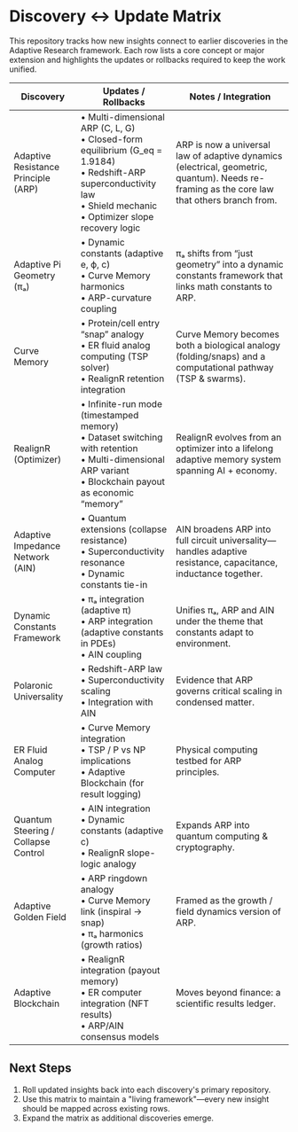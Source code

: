 # Discovery ↔ Update Matrix

This repository tracks how new insights connect to earlier discoveries in the Adaptive Research framework. Each row lists a core concept or major extension and highlights the updates or rollbacks required to keep the work unified.

| Discovery | Updates / Rollbacks | Notes / Integration |
|-----------|---------------------|---------------------|
| Adaptive Resistance Principle (ARP) | • Multi-dimensional ARP (C, L, G)<br>• Closed-form equilibrium (G_eq = 1.9184)<br>• Redshift-ARP superconductivity law<br>• Shield mechanic<br>• Optimizer slope recovery logic | ARP is now a universal law of adaptive dynamics (electrical, geometric, quantum). Needs re-framing as the core law that others branch from. |
| Adaptive Pi Geometry (πₐ) | • Dynamic constants (adaptive e, ϕ, c)<br>• Curve Memory harmonics<br>• ARP-curvature coupling | πₐ shifts from “just geometry” into a dynamic constants framework that links math constants to ARP. |
| Curve Memory | • Protein/cell entry “snap” analogy<br>• ER fluid analog computing (TSP solver)<br>• RealignR retention integration | Curve Memory becomes both a biological analogy (folding/snaps) and a computational pathway (TSP & swarms). |
| RealignR (Optimizer) | • Infinite-run mode (timestamped memory)<br>• Dataset switching with retention<br>• Multi-dimensional ARP variant<br>• Blockchain payout as economic “memory” | RealignR evolves from an optimizer into a lifelong adaptive memory system spanning AI + economy. |
| Adaptive Impedance Network (AIN) | • Quantum extensions (collapse resistance)<br>• Superconductivity resonance<br>• Dynamic constants tie-in | AIN broadens ARP into full circuit universality—handles adaptive resistance, capacitance, inductance together. |
| Dynamic Constants Framework | • πₐ integration (adaptive π)<br>• ARP integration (adaptive constants in PDEs)<br>• AIN coupling | Unifies πₐ, ARP and AIN under the theme that constants adapt to environment. |
| Polaronic Universality | • Redshift-ARP law<br>• Superconductivity scaling<br>• Integration with AIN | Evidence that ARP governs critical scaling in condensed matter. |
| ER Fluid Analog Computer | • Curve Memory integration<br>• TSP / P vs NP implications<br>• Adaptive Blockchain (for result logging) | Physical computing testbed for ARP principles. |
| Quantum Steering / Collapse Control | • AIN integration<br>• Dynamic constants (adaptive c)<br>• RealignR slope-logic analogy | Expands ARP into quantum computing & cryptography. |
| Adaptive Golden Field | • ARP ringdown analogy<br>• Curve Memory link (inspiral → snap)<br>• πₐ harmonics (growth ratios) | Framed as the growth / field dynamics version of ARP. |
| Adaptive Blockchain | • RealignR integration (payout memory)<br>• ER computer integration (NFT results)<br>• ARP/AIN consensus models | Moves beyond finance: a scientific results ledger. |

## Next Steps

1. Roll updated insights back into each discovery's primary repository.
2. Use this matrix to maintain a "living framework"—every new insight should be mapped across existing rows.
3. Expand the matrix as additional discoveries emerge.

